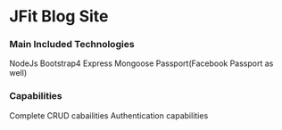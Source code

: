# JFit Blog Site
### Main Included Technologies
NodeJs
Bootstrap4
Express
Mongoose
Passport(Facebook Passport as well)
### Capabilities
Complete CRUD cabailities
Authentication capabilities
